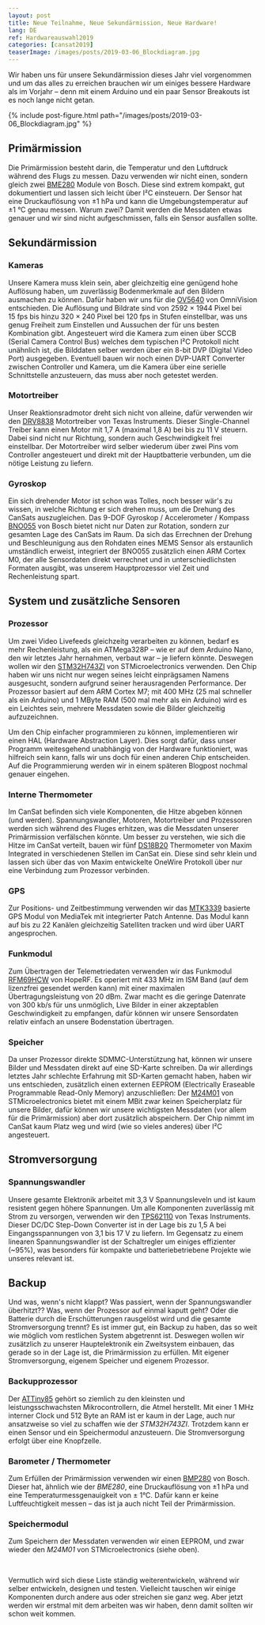 ```yaml
---
layout: post
title: Neue Teilnahme, Neue Sekundärmission, Neue Hardware!
lang: DE
ref: Hardwareauswahl2019
categories: [cansat2019]
teaserImage: /images/posts/2019-03-06_Blockdiagram.jpg
---
```


Wir haben uns für unsere Sekundärmission dieses Jahr viel vorgenommen und um das alles zu erreichen brauchen wir um einiges bessere Hardware als im Vorjahr – denn mit einem Arduino und ein paar Sensor Breakouts ist es noch lange nicht getan.

{% include post-figure.html path="/images/posts/2019-03-06_Blockdiagram.jpg" %}

## Primärmission

Die Primärmission besteht darin, die Temperatur und den Luftdruck während des Flugs zu messen. Dazu verwenden wir nicht einen, sondern gleich zwei [BME280](https://ae-bst.resource.bosch.com/media/_tech/media/datasheets/BST-BME280-DS002.pdf) Module von Bosch. Diese sind extrem kompakt, gut dokumentiert und lassen sich leicht über I²C einsteuern. Der Sensor hat eine Druckauflösung von ±1&nbsp;hPa und kann die Umgebungstemperatur auf ±1&nbsp;°C genau messen. Warum zwei? Damit werden die Messdaten etwas genauer und wir sind nicht aufgeschmissen, falls ein Sensor ausfallen sollte.

## Sekundärmission

### Kameras

Unsere Kamera muss klein sein, aber gleichzeitig eine genügend hohe Auflösung haben, um zuverlässig Bodenmerkmale auf den Bildern ausmachen zu können. Dafür haben wir uns für die [OV5640](https://cdn.sparkfun.com/datasheets/Sensors/LightImaging/OV5640_datasheet.pdf) von OmniVision entschieden. Die Auflösung und Bildrate sind von 2592&nbsp;×&nbsp;1944 Pixel bei 15&nbsp;fps bis hinzu 320&nbsp;×&nbsp;240 Pixel bei 120&nbsp;fps in Stufen einstellbar, was uns genug Freiheit zum Einstellen und Aussuchen der für uns besten Kombination gibt. Angesteuert wird die Kamera zum einen über SCCB (Serial Camera Control Bus) welches dem typischen I²C Protokoll nicht unähnlich ist, die Bilddaten selber werden über ein 8-bit DVP (Digital Video Port) ausgegeben. Eventuell bauen wir noch einen DVP-UART Converter zwischen Controller und Kamera, um die Kamera über eine serielle Schnittstelle anzusteuern, das muss aber noch getestet werden.

### Motortreiber

Unser Reaktionsradmotor dreht sich nicht von alleine, dafür verwenden wir den [DRV8838](http://www.ti.com/lit/ds/symlink/drv8838.pdf) Motortreiber von Texas Instruments. Dieser Single-Channel Treiber kann einen Motor mit 1,7&nbsp;A (maximal 1,8&nbsp;A) bei bis zu 11&nbsp;V steuern. Dabei sind nicht nur Richtung, sondern auch Geschwindigkeit frei einstellbar. Der Motortreiber wird selber wiederum über zwei Pins vom Controller angesteuert und direkt mit der Hauptbatterie verbunden, um die nötige Leistung zu liefern.

### Gyroskop

Ein sich drehender Motor ist schon was Tolles, noch besser wär's zu wissen, in welche Richtung er sich drehen muss, um die Drehung des CanSats auszugleichen. Das 9-DOF Gyroskop / Accelerometer / Kompass [BNO055](https://ae-bst.resource.bosch.com/media/_tech/media/datasheets/BST-BNO055-DS000.pdf) von Bosch bietet nicht nur Daten zur Rotation, sondern zur gesamten Lage des CanSats im Raum. Da sich das Errechnen der Drehung und Beschleunigung aus den Rohdaten eines MEMS Sensor als erstaunlich umständlich erweist, integriert der BNO055 zusätzlich einen ARM Cortex M0, der alle Sensordaten direkt verrechnet und in unterschiedlichsten Formaten ausgibt, was unserem Hauptprozessor viel Zeit und Rechenleistung spart.

## System und zusätzliche Sensoren

### Prozessor

Um zwei Video Livefeeds gleichzeitg verarbeiten zu können, bedarf es mehr Rechenleistung, als ein ATMega328P – wie er auf dem Arduino Nano, den wir letztes Jahr hernahmen, verbaut war – je liefern könnte. Deswegen wollen wir den [STM32H743ZI](https://www.st.com/resource/en/datasheet/stm32h743zi.pdf) von STMicroelectronics verwenden. Den Chip haben wir uns nicht nur wegen seines leicht einprägsamen Namens ausgesucht, sondern aufgrund seiner herausragenden Performance. Der Prozessor basiert auf dem ARM Cortex M7; mit 400&nbsp;MHz (25 mal schneller als ein Arduino) und 1&nbsp;MByte RAM (500 mal mehr als ein Arduino) wird es ein Leichtes sein, mehrere Messdaten sowie die Bilder gleichzeitig aufzuzeichnen.

Um den Chip einfacher programmieren zu können, implementieren wir einen HAL (Hardware Abstraction Layer). Dies sorgt dafür, dass unser Programm weitesgehend unabhängig von der Hardware funktioniert, was hilfreich sein kann, falls wir uns doch für einen anderen Chip entscheiden. Auf die Programmierung werden wir in einem späteren Blogpost nochmal genauer eingehen.

### Interne Thermometer

Im CanSat befinden sich viele Komponenten, die Hitze abgeben können (und werden). Spannungswandler, Motoren, Motortreiber und Prozessoren werden sich während des Fluges erhitzen, was die Messdaten unserer Primärmission verfälschen könnte. Um besser zu verstehen, wie sich die Hitze im CanSat verteilt, bauen wir fünf [DS18B20](https://datasheets.maximintegrated.com/en/ds/DS18B20.pdf) Thermometer von Maxim Integrated in verschiedenen Stellen im CanSat ein. Diese sind sehr klein und lassen sich über das von Maxim entwickelte OneWire Protokoll über nur eine Verbindung zum Prozessor verbinden.

### GPS

Zur Positions- und Zeitbestimmung verwenden wir das [MTK3339](https://cdn-shop.adafruit.com/datasheets/GlobalTop-FGPMMOPA6H-Datasheet-V0A.pdf) basierte GPS Modul von MediaTek mit integrierter Patch Antenne. Das Modul kann auf bis zu 22 Kanälen gleichzeitig Satelliten tracken und wird über UART angesprochen.

### Funkmodul

Zum Übertragen der Telemetriedaten verwenden wir das Funkmodul [RFM69HCW](https://cdn.sparkfun.com/datasheets/Wireless/General/RFM69HCW-V1.1.pdf) von HopeRF. Es operiert mit 433&nbsp;MHz im ISM Band (auf dem lizenzfrei gesendet werden kann) mit einer maximalen Übertragungsleistung von 20&nbsp;dBm. Zwar macht es die geringe Datenrate von 300&nbsp;kb/s für uns unmöglich, Live Bilder in einer akzeptablen Geschwindigkeit zu empfangen, dafür können wir unsere Sensordaten relativ einfach an unsere Bodenstation übertragen.

### Speicher

Da unser Prozessor direkte SDMMC-Unterstützung hat, können wir unsere Bilder und Messdaten direkt auf eine SD-Karte schreiben. Da wir allerdings letztes Jahr schlechte Erfahrung mit SD-Karten gemacht haben, haben wir uns entschieden, zusätzlich einen externen EEPROM (Electrically Eraseable Programmable Read-Only Memory) anzuschließen: Der [M24M01](https://www.st.com/resource/en/datasheet/m24m01-r.pdf) von STMicroelectronics bietet mit einem MBit zwar keinen Speicherplatz für unsere Bilder, dafür können wir unsere wichtigsten Messdaten (vor allem für die Primärmission) aber dort zusätzlich abspeichern. Der Chip nimmt im CanSat kaum Platz weg und wird (wie so vieles anderes) über I²C angesteuert.

## Stromversorgung

### Spannungswandler

Unsere gesamte Elektronik arbeitet mit 3,3&nbsp;V Spannungsleveln und ist kaum resistent gegen höhere Spannungen. Um alle Komponenten zuverlässig mit Strom zu versorgen, verwenden wir den [TPS62110](http://www.ti.com/lit/ds/symlink/tps62110.pdf) von Texas Instruments. Dieser DC/DC Step-Down Converter ist in der Lage bis zu 1,5&nbsp;A bei Eingangsspannungen von 3,1 bis 17&nbsp;V zu liefern. Im Gegensatz zu einem linearen Spannungswandler ist der Schaltregler um einiges effizienter (~95%), was besonders für kompakte und batteriebetriebene Projekte wie unseres relevant ist.

## Backup

Und was, wenn's nicht klappt? Was passiert, wenn der Spannungswandler überhitzt?? Was, wenn der Prozessor auf einmal kaputt geht? Oder die Batterie durch die Erschütterungen rausgelöst wird und die gesamte Stromversorgung trennt? Es ist immer gut, ein Backup zu haben, das so weit wie möglich vom restlichen System abgetrennt ist. Deswegen wollen wir zusätzlich zu unserer Hauptelektronik ein Zweitsystem einbauen, das gerade so in der Lage ist, die Primärmission zu erfüllen. Mit eigener Stromversorgung, eigenem Speicher und eigenem Prozessor.

### Backupprozessor

Der [ATTiny85](http://ww1.microchip.com/downloads/en/DeviceDoc/Atmel-2586-AVR-8-bit-Microcontroller-ATtiny25-ATtiny45-ATtiny85_Datasheet.pdf) gehört so ziemlich zu den kleinsten und leistungsschwachsten Mikrocontrollern, die Atmel herstellt. Mit einer 1&nbsp;MHz interner Clock und 512&nbsp;Byte an RAM ist er kaum in der Lage, auch nur ansatzweise so viel zu schaffen wie der *STM32H743ZI*. Trotzdem kann er einen Sensor und ein Speichermodul anzusteuern. Die Stromversorgung erfolgt über eine Knopfzelle.

### Barometer / Thermometer

Zum Erfüllen der Primärmission verwenden wir einen [BMP280](https://ae-bst.resource.bosch.com/media/_tech/media/datasheets/BST-BMP280-DS001.pdf) von Bosch. Dieser hat, ähnlich wie der *BME280*, eine Druckauflösung von ±1&nbsp;hPa und eine Temperaturmessgenauigkeit von ±&nbsp;1°C. Dafür kann er keine Luftfeuchtigkeit messen – das ist ja auch nicht Teil der Primärmission.

### Speichermodul

Zum Speichern der Messdaten verwenden wir einen EEPROM, und zwar wieder den *M24M01* von STMicroelectronics (siehe oben).

<br />

Vermutlich wird sich diese Liste ständig weiterentwickeln, während wir selber entwickeln, designen und testen. Vielleicht tauschen wir einige Komponenten durch andere aus oder streichen sie ganz weg. Aber jetzt werden wir erstmal mit dem arbeiten was wir haben, denn damit sollten wir schon weit kommen.
